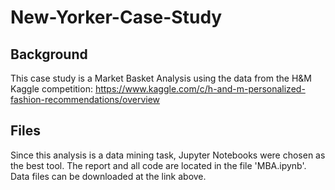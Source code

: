 # New-Yorker-Case-Study

## Background
This case study is a Market Basket Analysis using the data from the H&M Kaggle competition:
https://www.kaggle.com/c/h-and-m-personalized-fashion-recommendations/overview

## Files
Since this analysis is a data mining task, Jupyter Notebooks were chosen as the best tool.
The report and all code are located in the file 'MBA.ipynb'. Data files can be downloaded at the link above.
